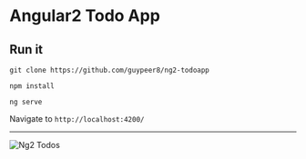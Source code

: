 # Angular2 Todo App

## Run it
`git clone https://github.com/guypeer8/ng2-todoapp`

`npm install`

`ng serve`

Navigate to `http://localhost:4200/`

---

![Ng2 Todos](https://cloud.githubusercontent.com/assets/13187428/20573446/7c8e1c54-b1b8-11e6-83cc-2011c724757f.png)

